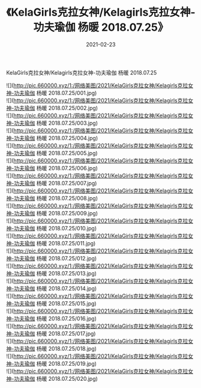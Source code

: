 ﻿---
layout: post
title:  《KelaGirls克拉女神/Kelagirls克拉女神-功夫瑜伽 杨暖 2018.07.25》
date:   2021-02-23
img: http://pic.660000.xyz/1:/网络美图/2021/KelaGirls克拉女神/Kelagirls克拉女神-功夫瑜伽 杨暖 2018.07.25/000.jpg
categories: [美女, 清纯, 唯美]
---

KelaGirls克拉女神/Kelagirls克拉女神-功夫瑜伽 杨暖 2018.07.25

 ![](http://pic.660000.xyz/1:/网络美图/2021/KelaGirls克拉女神/Kelagirls克拉女神-功夫瑜伽 杨暖 2018.07.25/001.jpg) <br>![](http://pic.660000.xyz/1:/网络美图/2021/KelaGirls克拉女神/Kelagirls克拉女神-功夫瑜伽 杨暖 2018.07.25/002.jpg) <br>![](http://pic.660000.xyz/1:/网络美图/2021/KelaGirls克拉女神/Kelagirls克拉女神-功夫瑜伽 杨暖 2018.07.25/003.jpg) <br>![](http://pic.660000.xyz/1:/网络美图/2021/KelaGirls克拉女神/Kelagirls克拉女神-功夫瑜伽 杨暖 2018.07.25/004.jpg) <br>![](http://pic.660000.xyz/1:/网络美图/2021/KelaGirls克拉女神/Kelagirls克拉女神-功夫瑜伽 杨暖 2018.07.25/005.jpg) <br>![](http://pic.660000.xyz/1:/网络美图/2021/KelaGirls克拉女神/Kelagirls克拉女神-功夫瑜伽 杨暖 2018.07.25/006.jpg) <br>![](http://pic.660000.xyz/1:/网络美图/2021/KelaGirls克拉女神/Kelagirls克拉女神-功夫瑜伽 杨暖 2018.07.25/007.jpg) <br>![](http://pic.660000.xyz/1:/网络美图/2021/KelaGirls克拉女神/Kelagirls克拉女神-功夫瑜伽 杨暖 2018.07.25/008.jpg) <br>![](http://pic.660000.xyz/1:/网络美图/2021/KelaGirls克拉女神/Kelagirls克拉女神-功夫瑜伽 杨暖 2018.07.25/009.jpg) <br>![](http://pic.660000.xyz/1:/网络美图/2021/KelaGirls克拉女神/Kelagirls克拉女神-功夫瑜伽 杨暖 2018.07.25/010.jpg) <br>![](http://pic.660000.xyz/1:/网络美图/2021/KelaGirls克拉女神/Kelagirls克拉女神-功夫瑜伽 杨暖 2018.07.25/011.jpg) <br>![](http://pic.660000.xyz/1:/网络美图/2021/KelaGirls克拉女神/Kelagirls克拉女神-功夫瑜伽 杨暖 2018.07.25/012.jpg) <br>![](http://pic.660000.xyz/1:/网络美图/2021/KelaGirls克拉女神/Kelagirls克拉女神-功夫瑜伽 杨暖 2018.07.25/013.jpg) <br>![](http://pic.660000.xyz/1:/网络美图/2021/KelaGirls克拉女神/Kelagirls克拉女神-功夫瑜伽 杨暖 2018.07.25/014.jpg) <br>![](http://pic.660000.xyz/1:/网络美图/2021/KelaGirls克拉女神/Kelagirls克拉女神-功夫瑜伽 杨暖 2018.07.25/015.jpg) <br>![](http://pic.660000.xyz/1:/网络美图/2021/KelaGirls克拉女神/Kelagirls克拉女神-功夫瑜伽 杨暖 2018.07.25/016.jpg) <br>![](http://pic.660000.xyz/1:/网络美图/2021/KelaGirls克拉女神/Kelagirls克拉女神-功夫瑜伽 杨暖 2018.07.25/017.jpg) <br>![](http://pic.660000.xyz/1:/网络美图/2021/KelaGirls克拉女神/Kelagirls克拉女神-功夫瑜伽 杨暖 2018.07.25/018.jpg) <br>![](http://pic.660000.xyz/1:/网络美图/2021/KelaGirls克拉女神/Kelagirls克拉女神-功夫瑜伽 杨暖 2018.07.25/019.jpg) <br>![](http://pic.660000.xyz/1:/网络美图/2021/KelaGirls克拉女神/Kelagirls克拉女神-功夫瑜伽 杨暖 2018.07.25/020.jpg) <br>